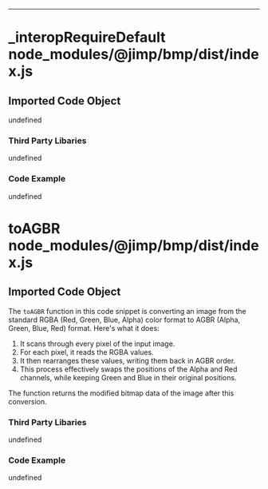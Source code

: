 

  

  

  

  
---
# _interopRequireDefault node_modules/@jimp/bmp/dist/index.js
## Imported Code Object
undefined

### Third Party Libaries

undefined

### Code Example

undefined

# toAGBR node_modules/@jimp/bmp/dist/index.js
## Imported Code Object
The `toAGBR` function in this code snippet is converting an image from the standard RGBA (Red, Green, Blue, Alpha) color format to AGBR (Alpha, Green, Blue, Red) format. Here's what it does:

1. It scans through every pixel of the input image.
2. For each pixel, it reads the RGBA values.
3. It then rearranges these values, writing them back in AGBR order.
4. This process effectively swaps the positions of the Alpha and Red channels, while keeping Green and Blue in their original positions.

The function returns the modified bitmap data of the image after this conversion.

### Third Party Libaries

undefined

### Code Example

undefined


  